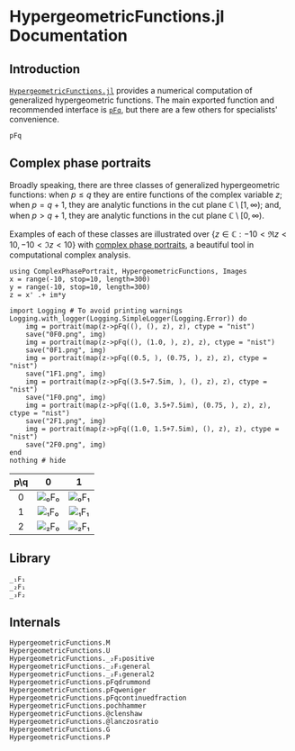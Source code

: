 # HypergeometricFunctions.jl Documentation

## Introduction

[`HypergeometricFunctions.jl`](https://github.com/JuliaMath/HypergeometricFunctions.jl) provides a numerical computation of generalized hypergeometric functions. The main exported function and recommended interface is [`pFq`](@ref), but there are a few others for specialists' convenience.

```@docs
pFq
```

## Complex phase portraits

Broadly speaking, there are three classes of generalized hypergeometric functions: when $p\le q$ they are entire functions of the complex variable $z$; when $p = q+1$, they are analytic functions in the cut plane $\mathbb{C}\setminus[1,\infty)$; and, when $p > q+1$, they are analytic functions in the cut plane $\mathbb{C}\setminus[0,\infty)$.

Examples of each of these classes are illustrated over $\left\{z\in\mathbb{C} : -10<\Re z<10, -10<\Im z<10\right\}$ with [complex phase portraits](https://en.wikipedia.org/wiki/Domain_coloring), a beautiful tool in computational complex analysis.

```@example
using ComplexPhasePortrait, HypergeometricFunctions, Images
x = range(-10, stop=10, length=300)
y = range(-10, stop=10, length=300)
z = x' .+ im*y

import Logging # To avoid printing warnings
Logging.with_logger(Logging.SimpleLogger(Logging.Error)) do
    img = portrait(map(z->pFq((), (), z), z), ctype = "nist")
    save("0F0.png", img)
    img = portrait(map(z->pFq((), (1.0, ), z), z), ctype = "nist")
    save("0F1.png", img)
    img = portrait(map(z->pFq((0.5, ), (0.75, ), z), z), ctype = "nist")
    save("1F1.png", img)
    img = portrait(map(z->pFq((3.5+7.5im, ), (), z), z), ctype = "nist")
    save("1F0.png", img)
    img = portrait(map(z->pFq((1.0, 3.5+7.5im), (0.75, ), z), z), ctype = "nist")
    save("2F1.png", img)
    img = portrait(map(z->pFq((1.0, 1.5+7.5im), (), z), z), ctype = "nist")
    save("2F0.png", img)
end
nothing # hide
```

|p\q | 0 | 1 |
| :---: | :---: | :---: |
| 0 | ![₀F₀](0F0.png) | ![₀F₁](0F1.png) |
| 1 | ![₁F₀](1F0.png) | ![₁F₁](1F1.png) |
| 2 | ![₂F₀](2F0.png) | ![₂F₁](2F1.png) |

## Library

```@docs
_₁F₁
_₂F₁
_₃F₂
```

## Internals

```@docs
HypergeometricFunctions.M
HypergeometricFunctions.U
HypergeometricFunctions._₂F₁positive
HypergeometricFunctions._₂F₁general
HypergeometricFunctions._₂F₁general2
HypergeometricFunctions.pFqdrummond
HypergeometricFunctions.pFqweniger
HypergeometricFunctions.pFqcontinuedfraction
HypergeometricFunctions.pochhammer
HypergeometricFunctions.@clenshaw
HypergeometricFunctions.@lanczosratio
HypergeometricFunctions.G
HypergeometricFunctions.P
```
